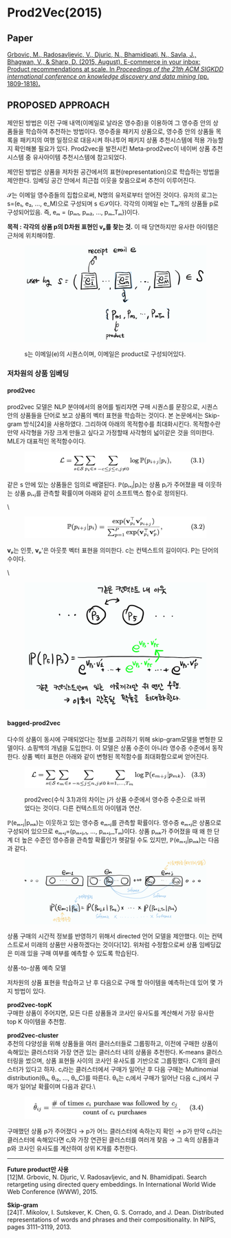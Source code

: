 # Prod2Vec(2015)

## Paper

[Grbovic, M., Radosavljevic, V., Djuric, N., Bhamidipati, N., Savla, J., Bhagwan, V., & Sharp, D. (2015, August). E-commerce in your inbox: Product recommendations at scale. In _Proceedings of the 21th ACM SIGKDD international conference on knowledge discovery and data mining_ (pp. 1809-1818)**.**](https://dl.acm.org/doi/pdf/10.1145/2783258.2788627)

## PROPOSED APPROACH <a href="#proposed-approach" id="proposed-approach"></a>

제안된 방법은 이전 구매 내역(이메일로 날라온 영수증)을 이용하여 그 영수증 안의 상품들을 학습하여 추천하는 방법이다. 영수증을 패키지 상품으로, 영수증 안의 상품들 목록을 패키지의 여행 일정으로 대응시켜 하나투어 패키지 상품 추천시스템에 적용 가능할지 확인해볼 필요가 있다. Prod2vec을 발전시킨 Meta-prod2vec이 네이버 상품 추천시스템 중 유사아이템 추천시스템에 참고되었다.

제안된 방법은 상품을 저차원 공간에서의 표현(representation)으로 학습하는 방법을 제안한다. 임베딩 공간 안에서 최근접 이웃을 찾음으로써 추천이 이루어진다.

𝒮는 이메일 영수증들의 집합으로써, N명의 유저로부터 얻어진 것이다. 유저의 로그는 s=(e₁, e₂, …, e\_M)으로 구성되며 s ∈𝒮이다. 각각의 이메일 e는 Tₘ개의 상품들 p로 구성되어있음. 즉, eₘ = (pₘ₁, pₘ₂, …, pₘ\_Tₘ})이다.

**목적 : 각각의 상품 p의 D차원 표현인 vₚ를 찾는 것.** 이 때 당연하지만 유사한 아이템은 근처에 위치해야함.

<figure><img src="../.gitbook/assets/image (25).png" alt=""><figcaption><p>s는 이메일(e)의 시퀀스이며, 이메일은 product로 구성되어있다.</p></figcaption></figure>

### 저차원의 상품 임베딩 <a href="#undefined" id="undefined"></a>

#### **prod2vec** <a href="#prod2vec" id="prod2vec"></a>

prod2vec 모델은 NLP 분야에서의 용어를 빌리자면 구매 시퀀스를 문장으로, 시퀀스 안의 상품들을 단어로 보고 상품의 벡터 표현을 학습하는 것이다. 본 논문에서는 Skip-gram 방식\[24]을 사용하였다. 그리하여 아래의 목적함수를 최대화시킨다. 목적함수란 만약 사각형을 가장 크게 만들고 싶다고 가정할때 사각형의 넓이같은 것을 의미한다. MLE가 대표적인 목적함수이다.

<figure><img src="../.gitbook/assets/image (26).png" alt=""><figcaption></figcaption></figure>

같은 s 안에 있는 상품들은 임의로 배열된다. ℙ(pᵢ₊ⱼ|pᵢ)는 상품 pᵢ가 주어졌을 때 이웃하는 상품 pᵢ₊ⱼ를 관측할 확률이며 아래와 같이 소프트맥스 함수로 정의된다.

\


<figure><img src="../.gitbook/assets/image (5) (1).png" alt=""><figcaption></figcaption></figure>

**v**ₚ는 인풋, **v**ₚ'은 아웃풋 벡터 표현을 의미한다. c는 컨텍스트의 길이이다. P는 단어의 수이다.

\


<figure><img src="../.gitbook/assets/image (1) (5).png" alt=""><figcaption></figcaption></figure>

#### **bagged-prod2vec** <a href="#bagged-prod2vec" id="bagged-prod2vec"></a>

다수의 상품이 동시에 구매되었다는 정보를 고려하기 위해 skip-gram모델을 변형한 모델이다. 쇼핑백의 개념을 도입한다. 이 모델은 상품 수준이 아니라 영수증 수준에서 동작한다. 상품 벡터 표현은 아래와 같이 변형된 목적함수를 최대화함으로써 얻어진다.

<figure><img src="../.gitbook/assets/image (3).png" alt=""><figcaption><p>prod2vec(수식 3.1)과의 차이는 j가 상품 수준에서 영수증 수준으로 바뀌었다는 것이다. 다른 컨텍스트의 아이템과 연산.</p></figcaption></figure>

ℙ(eₘ₊ⱼ|pₘₖ)는 이웃하고 있는 영수증 eₘ₊ⱼ를 관측할 확률이다. 영수증 eₘ₊ⱼ은 상품으로 구성되어 있으므로 eₘ₊ⱼ=(pₘ₊ⱼ,₁, …, pₘ₊ⱼ,\_Tₘ)이다. 상품 pₘₖ가 주어졌을 때 왜 한 단계 더 높은 수준인 영수증을 관측할 확률인가 헷갈릴 수도 있지만, ℙ(eₘ₊ⱼ|pₘₖ)는 다음과 같다.

<figure><img src="../.gitbook/assets/image (4) (3).png" alt=""><figcaption></figcaption></figure>

상품 구매의 시간적 정보를 반영하기 위해서 directed 언어 모델을 제안했다. 이는 컨텍스트로서 미래의 상품만 사용하겠다는 것이다\[12]. 위처럼 수정함으로써 상품 임베딩값은 미래 있을 구매 여부를 예측할 수 있도록 학습된다.

상품-to-상품 예측 모델

저차원의 상품 표현을 학습하고 난 후 다음으로 구매 할 아이템을 예측하는데 있어 몇 가지 방법이 있다.

**prod2vec-topK**\
구매한 상품이 주어지면, 모든 다른 상품들과 코사인 유사도를 계산해서 가장 유사한 top K 아이템을 추천함.

**prod2vec-cluster**\
추천의 다양성을 위해 상품들을 여러 클러스터들로 그룹핑하고, 이전에 구매한 상품이 속해있는 클러스터와 가장 연관 있는 클러스터 내의 상품을 추천한다. K-means 클러스터링을 썼으며, 상품 표현들 사이의 코사인 유사도를 기반으로 그룹핑했다. C개의 클러스터가 있다고 하자. cᵢ라는 클러스터에서 구매가 일어난 후 다음 구매는 Multinomial distribution(θᵢ₁, θᵢ₂, …, θᵢ\_C)를 따른다. θᵢⱼ는 cᵢ에서 구매가 일어난 다음 c\_j에서 구매가 일어날 확률이며 다음과 같다.\


<figure><img src="../.gitbook/assets/image (2) (3).png" alt=""><figcaption></figcaption></figure>

구매했던 상품 p가 주어졌다 → p가 어느 클러스터에 속하는지 확인 → p가 만약 cᵢ라는 클러스터에 속해있다면 cᵢ와 가장 연관된 클러스터를 여러개 찾음 → 그 속의 상품들과 p와 코사인 유사도를 계산하여 상위 K개를 추천한다.

***

**Future product만 사용**\
\[12]M. Grbovic, N. Djuric, V. Radosavljevic, and N. Bhamidipati. Search retargeting using directed query embeddings. In International World Wide Web Conference (WWW), 2015.

**Skip-gram**\
\[24]T. Mikolov, I. Sutskever, K. Chen, G. S. Corrado, and J. Dean. Distributed representations of words and phrases and their compositionality. In NIPS, pages 3111–3119, 2013.
